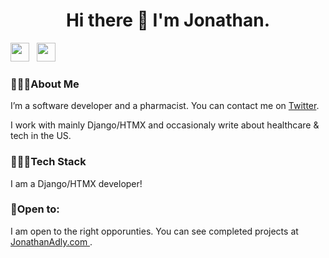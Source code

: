 <h1 align= 'center'> Hi there 👋 I'm Jonathan. </h1>

<p align="center'>![Jonathan Adly](https://jonathanadly.com/static/jonathan.jpeg) </p>

<p align='center'>
<a href="mailto:gadly0123@gmail.com"><img height="30" src="https://raw.githubusercontent.com/iansmathew/iansmathew/master/assets/icon_email.png"></a>&nbsp;&nbsp;
<a href="https://twitter.com/Jonathan_Adly_"><img height="30" src="https://raw.githubusercontent.com/iansmathew/iansmathew/master/assets/icon_twitter.png"></a>&nbsp;&nbsp;
</p>

### 🙋🏽‍♂️About Me
I’m a software developer and a pharmacist. You can contact me on <a href="https://twitter.com/Jonathan_Adly_"> Twitter</a>.

I work with mainly Django/HTMX and occasionaly write about healthcare & tech in the US.

### 👨🏽‍💻Tech Stack

I am a Django/HTMX developer!    


### 🚧Open to:

I am open to the right opporunties. You can see completed projects at <a href="https://jonathanadly.com"> JonathanAdly.com </a>. 

